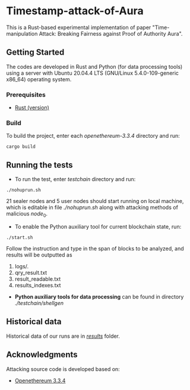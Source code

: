 # Timestamp-attack-of-Aura

This is a Rust-based experimental implementation of paper "Time-manipulation Attack: Breaking Fairness against Proof of Authority Aura". 

## **Getting Started**

The codes are developed in Rust and Python (for data processing tools) using a server with Ubuntu 20.04.4 LTS (GNU/Linux 5.4.0-109-generic x86\_64) operating system.

### **Prerequisites**

* [Rust (version)](https://www.rust-lang.org/)

### **Build**


To build the project, enter each *openethereum-3.3.4* directory and run:

```
cargo build
```

## **Running the tests**
* To run the test, enter *testchain* directory and run:

```
./nohuprun.sh
```
21 sealer nodes and 5 user nodes should start running on local machine, which is editable in file *./nohuprun.sh* along with attacking methods of malicious $node_0$.

* To enable the Python auxiliary tool for current blockchain state, run:
```
./start.sh
```
Follow the instruction and type in the span of blocks to be analyzed, and results will be outputted as

1. logs/.
2. qry_result.txt
3. result_readable.txt
4. results_indexes.txt

* **Python auxiliary tools for data processing** can be found in directory *./testchain/shellgen*

## **Historical data**

Historical data of our runs are in [*results*](https://github.com/auraAttack/Time-manipulation-Attack/tree/main/results) folder.

## Acknowledgments
Attacking source code is developed based on:
* [Openethereum 3.3.4](https://github.com/openethereum/openethereum/tree/v3.3.4)

